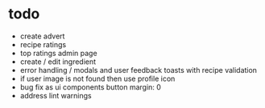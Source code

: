 # todo

- create advert
- recipe ratings
- top ratings admin page
- create / edit ingredient
- error handling / modals and user feedback toasts with recipe validation
- if user image is not found then use profile icon
- bug fix as ui components button margin: 0
- address lint warnings
